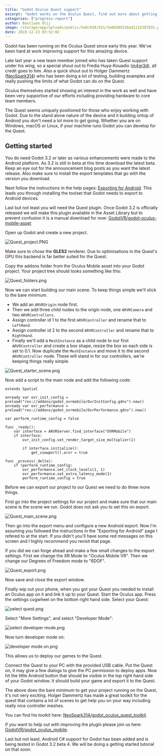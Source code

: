 ```yaml
---
title: "Godot Oculus Quest support"
excerpt: "Godot works on the Oculus Quest, find out more about getting up and running if you want to play around with it early."
categories: ["progress-report"]
author: Bastiaan Olij
image: /storage/app/uploads/public/5e0/038/931/5e00389316ad1115387831.png
date: 2019-12-23 03:52:02
---
```


Godot has been running on the Oculus Quest since early this year. We've been hard at work improving support for this amazing device.

Late last year a new team member joined who has taken Quest support under his wing, so a special shout out to Fredia Huya-Kouadio ([m4gr3d](https://github.com/m4gr3d)), all credit goes to him. Also a quick shout out to Holger Dammertz ([NeoSpark314](https://github.com/NeoSpark314)) who has been doing a lot of testing, building examples and really pushing the limits of what Godot can do on the Quest.

Oculus themselves started showing an interest in the work as well and have been very supportive of our efforts including providing hardware to core team members. 

The Quest seems uniquely positioned for those who enjoy working with Godot. Due to the stand alone nature of the device and it building ontop of Android you don't need a lot more to get going. Whether you are on Windows, macOS or Linux, if your machine runs Godot you can develop for the Quest.

## Getting started

You do need Godot 3.2 or later as various enhancements were made to the Android platform. As 3.2 is still in beta at this time download the latest beta. Keep an eye out for the announcement blog posts as you want the latest release. Also make sure to install the export templates that go with the version you download.

Next follow the instructions in the help pages:
[Exporting for Android](https://docs.godotengine.org/en/latest/getting_started/workflow/export/exporting_for_android.html).
This leads you through installing the toolset that Godot needs to export to Android devices.

Last but not least you will need the Quest plugin. Once Godot 3.2 is officially released we will make this plugin available in the Asset Library but to prevent confusion it is a manual download for now: [GodotVR/godot-oculus-mobile-asset](https://github.com/GodotVR/godot-oculus-mobile-asset)

Open up Godot and create a new project.

![Quest_project.PNG](/storage/app/uploads/public/5df/edb/a5e/5dfedba5ec1cc099848980.png)

Make sure to chose the **GLES2** renderer. Due to optimisations in the Quest's GPU this backend is far better suited for the Quest.

Copy the addons folder from the Oculus Mobile asset into your Godot project. Your project tree should looks something like this:

![Quest_folders.png](/storage/app/uploads/public/5df/edc/07a/5dfedc07af0de760834643.png)


Now we can start building our main scene. To keep things simple we'll stick to the bare minimum.

* We add an `ARVROrigin` node first. 
* Then we add three child nodes to the origin node, one `ARVRCamera` and two `ARVRControllers`. 
* Assign controller id 1 to the first `ARVRController` and rename that to `LeftHand`.
* Assign controller id 2 to the second `ARVRController` and rename that to `RightHand`.
* Finally we'll add a `MeshInstance` as a child node to our first `ARVRController` and create a box shape, resize the box so each side is set to 0.1. Now duplicate the `MeshInstance` and move it to the second `ARVRController` node. These will stand in for our controllers, we're keeping things really simple.

![Quest_starter_scene.png](/storage/app/uploads/public/5df/edd/9cb/5dfedd9cb47cd434687816.png)

Now add a script to the main node and add the following code:

```
extends Spatial

onready var ovr_init_config = preload("res://addons/godot_ovrmobile/OvrInitConfig.gdns").new()
onready var ovr_performance = preload("res://addons/godot_ovrmobile/OvrPerformance.gdns").new()

var perform_runtime_config = false

func _ready():
	var interface = ARVRServer.find_interface("OVRMobile")
	if interface:
		ovr_init_config.set_render_target_size_multiplier(1)
		
		if interface.initialize():
			get_viewport().arvr = true

func _process(_delta):
	if !perform_runtime_config:
		ovr_performance.set_clock_levels(1, 1)
		ovr_performance.set_extra_latency_mode(1)
		perform_runtime_config = true
```

Before we can export our project to our Quest we need to do three more things.

First go into the project settings for our project and make sure that our main scene is the scene we run. Godot does not ask you to set this on export.

![Quest_main_scene.png](/storage/app/uploads/public/5df/ede/062/5dfede0622c1c483635557.png)

Then go into the export menu and configure a new Android export. Now I'm assuming you followed the instructions in the "Exporting for Android" page I refered to at the start. If you didn't you'll have some red messages on this screen and I highly recommend you revisit that page.

If you did we can forge ahead and make a few small changes to the export settings.
First we change the XR Mode to "Oculus Mobile VR".
Then we change our Degrees of Freedom mode to "6DOF".

![Quest_export.png](/storage/app/uploads/public/5df/ede/6eb/5dfede6eb5aae552242132.png)

Now save and close the export window.

Finally wip out your phone, when you got your Quest you needed to install an Oculus app on it and link it up to your Quest. Start the Oculus app. Press the settings cogwheel on the bottom right hand side. Select your Quest:

![select quest.png](/storage/app/uploads/public/5e0/038/c79/5e0038c79ec06812604309.png)

Select "More Settings", and select "Developer Mode":

![select developer mode.png](/storage/app/uploads/public/5e0/038/f31/5e0038f31370b180059607.png)

Now turn developer mode on:

![developer mode on.png](/storage/app/uploads/public/5e0/039/103/5e00391034645007409355.png)

This allows us to deploy our games to the Quest.

Connect the Quest to your PC with the provided USB cable. Put the Quest on, it may give a few dialogs to give the PC permission to deploy apps.
Now hit the little Android button that should be visible in the top right hand side of your Godot window. It should build your game and export it to the Quest.

The above does the bare minimum to get your project running on the Quest, it's not very exciting. Holger Dammertz has made a great toolkit for the quest that contains a lot of scenes to get help you on your way including really nice controller meshes.

You can find his toolkit here: [NeoSpark314/godot_oculus_quest_toolkit](https://github.com/NeoSpark314/godot_oculus_quest_toolkit).

If you want to help out with improving the plugin please join us here: [GodotVR/godot_oculus_mobile](https://github.com/GodotVR/godot_oculus_mobile).

Last but not least, Android C# support for Godot has been added and is being tested in Godot 3.2 beta 4. We will be doing a getting started tutorial on that soon.